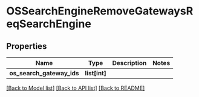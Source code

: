 # OSSearchEngineRemoveGatewaysReqSearchEngine

## Properties
Name | Type | Description | Notes
------------ | ------------- | ------------- | -------------
**os_search_gateway_ids** | **list[int]** |  | 

[[Back to Model list]](../README.md#documentation-for-models) [[Back to API list]](../README.md#documentation-for-api-endpoints) [[Back to README]](../README.md)


